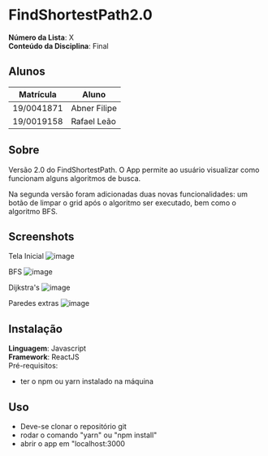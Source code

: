 # FindShortestPath2.0

**Número da Lista**: X<br>
**Conteúdo da Disciplina**: Final<br>

## Alunos

| Matrícula  | Aluno        |
| ---------- | ------------ |
| 19/0041871 | Abner Filipe |
| 19/0019158 | Rafael Leão  |

## Sobre
Versão 2.0 do FindShortestPath. O App permite ao usuário visualizar como funcionam alguns algoritmos de busca.

Na segunda versão foram adicionadas duas novas funcionalidades: um botão de limpar o grid após o algoritmo ser executado, bem como o algoritmo BFS.

## Screenshots
Tela Inicial
![image](https://user-images.githubusercontent.com/54643266/138795236-31f97609-d647-443c-9848-5be047b97298.png)

BFS
![image](https://user-images.githubusercontent.com/54643266/138795276-09e64c7b-c44c-4bba-b13c-593833b0b2b1.png)

Dijkstra's
![image](https://user-images.githubusercontent.com/54643266/138795329-ac8174f9-6f55-40b7-8ac3-8a9d1a8a3ef6.png)

Paredes extras
![image](https://user-images.githubusercontent.com/54643266/138795384-f199a441-523b-453e-8c42-24233f8460c8.png)

## Instalação

**Linguagem**: Javascript<br>
**Framework**: ReactJS<br>
Pré-requisitos:
  - ter o npm ou yarn instalado na máquina

## Uso
- Deve-se clonar o repositório git
- rodar o comando "yarn" ou "npm install"
- abrir o app em "localhost:3000
